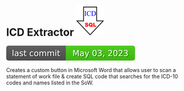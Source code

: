 # ICD Extractor ![image info](./ICDextractor/Resources/icd_to_sql_mini.png) 

![Last Commit Date](./ICDextractor/.github/badges/last-commit-badge.svg?dummy=8484744)

Creates a custom button in Microsoft Word that allows user to scan a statement of work file & create SQL code that searches for the ICD-10 codes and names listed in the SoW.
